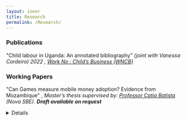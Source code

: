 ```yaml
---
layout: inner
title: Research
permalink: /Research/
---
```


### Publications 

"Child labour in Uganda: An annotated bibliography" _(joint with Vanessa Cordeiro) 2022 , [Work No : Child’s Business (WNCB) ](/Uganda-1.pdf)_ 

### Working Papers

 "Can Games measure mobile money adoption? Evidence from Mozambique" , _Master’s thesis supervised by:  [Professor Catia Batista](https://www.catiabatista.org/) (Nova SBE). <b>Draft available on request</b>_
 <details>
<pre> Forecasting the adoption of technological innovations is difficult but potentially impactful, <br> 
 particularly in rural lowincome communities worldwide. This paper tests a novel method to measure
 mobile money adoption by employing behavioral measures to elicit preferences for saving or remitting <br>
 using mobile money. I link these game decisions to individual-level mobile money administrative <br>
 transaction data; my findings show that while willingness to remit through mobile money strongly predicts <br> 
 adoption in the second and third years after mobile money was introduced,willingness to save in the mobile <br>
 money game is a strong predictor of future mobile money cash-in and any mobile money transaction in the first,<br> 
 second, and third years.</pre>



